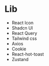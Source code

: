# Lib

- React Icon
- Shadcn UI
- React Query
- Tailwind css
- Axios
- Cookie
- React-hot-toast
- Zustand
